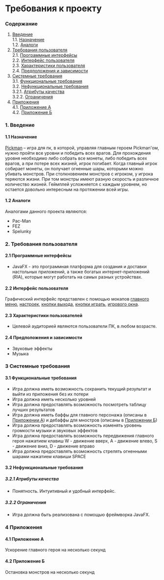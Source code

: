 # Требования к проекту
### Содержание
1. [Введение](#1) <br>
  1.1. [Назначение](#1.1) <br>
  1.2. [Аналоги](#1.2) <br>
2. [Требования пользователя](#2) <br>
  2.1. [Программные интерфейсы](#2.1) <br>
  2.2. [Интерфейс пользователя](#2.2) <br>
  2.3. [Характеристики пользователя](#2.3) <br>
  2.4. [Предположения и зависимости](#2.4) <br>
3. [Системные требования](#3.) <br>
  3.1. [Функциональные требования](#3.1) <br>
  3.2. [Нефункциональные требования](#3.2) <br>
     3.2.1. [Атрибуты качества](#3.2.1) <br>
     3.2.2. [Ограничения](#3.2.2) <br>
4. [Приложения](#4.) <br>
  4.1. [Приложение А](#4.1) <br>
  4.2. [Приложение Б](#4.2) <br>
### 1. Введение <a name="1"></a>
#### 1.1 Назначение <a name="1.1"></a> 
[Pickman](https://github.com/dzmitryZhuk/Pickman) – игра для пк, в которой, управляя главным героем Pickman'ом, нужно пройти все уровни и победить всех врагов. Для прохождения уровня необходимо либо собрать все монеты, либо победить всех врагов, а при потере всех жизней, игрок погибает. Когда главный игрок собирает монеты, он получает огненные шары, которыми можно убивать монстров. При столкновением монстров с игроком, у игрока теряются жизни. При том монстры имеют разную скорость и различное количество жизней. Геймплей усложняется с каждым уровнем, но остается довольно интересным на протяжении всей игры.
#### 1.2 Аналоги <a name="1.2"></a>
Аналогами данного проекта являются:
* Pac-Man
* FEZ
* Spelunky
### 2. Требования пользователя <a name="2"></a>
#### 2.1 Программные интерфейсы <a name="2.1"></a>
* JavaFX - это программная платформа для создания и доставки настольных приложений, а также богатых интернет-приложений (RIA), которые могут работать на самых разных устройствах.
#### 2.2 Интерфейс пользователя <a name="2.2"></a>
Графический интерфейс представлен с помощью мокапов [главного меню](https://github.com/dzmitryZhuk/Pickman/blob/main/документы/мокапы/главное%20меню.png), [настроек](https://github.com/dzmitryZhuk/Pickman/blob/main/документы/мокапы/настройки.png), [кнопки выхода](https://github.com/dzmitryZhuk/Pickman/blob/main/документы/мокапы/выход.png), [кнопки играть](https://github.com/dzmitryZhuk/Pickman/blob/main/документы/мокапы/играть.png), [игрового окна](https://github.com/dzmitryZhuk/Pickman/blob/main/документы/мокапы/игра.png).
#### 2.3 Характеристики пользователей <a name="2.3"></a>
* Целевой аудиторией являются пользователи ПК, в любом возрасте.
#### 2.4 Предположения и зависимости <a name="2.4"></a>
* Звуковые эффекты
* Музыка
### 3 Системные требования <a name="3"></a>
#### 3.1 Функциональные требования <a name="3.1"></a>
* Игра должна иметь возможность сохранить текущий результат и выйти из приложения без их потери
* Игра должна иметь несколько уровней
* Игра должна предоставлять возможность посмотреть таблицу лучших результатов
* Игра должна иметь баффы для главного персонажа (описаны в [Приложении А](#4.1)) и дебаффы для мностров (описаны в [Приложении Б](#4.1))
* Игра должна предоставлять возможность изменять уровень громкости музыки и звуковых эффектов
* Игра должна предоставлять возможность передвижения главного героя нажатием клавиш W - движение вверх, A - движение влево, S - движение вниз, D - движение вправо
* Игра должна предоставлять возможность стрелять огненными шарами нажатием клавиши SPACE
#### 3.2 Нефункциональные требования <a name="3.2"></a>
##### 3.2.1 Атрибуты качества <a name="3.2.2"></a>
* Понятность. Интуитивный и удобный интерфейс.
##### 3.2.2 Ограничения <a name="3.2.3"></a>
* Игра должна быть реализована с помощью фреймворка JavaFX.
### 4 Приложения <a name="4"></a>
#### 4.1 Приложение А <a name="4.1"></a>
  Ускорение главного героя на несколько секунд
#### 4.2 Приложение Б <a name="4.2"></a>
  Остановка монстров на несколько секунд
